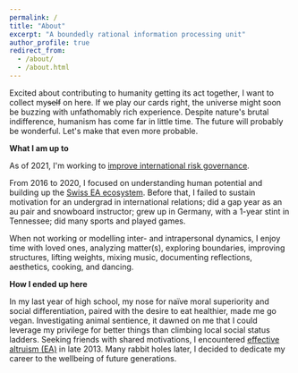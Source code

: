 ```yaml
---
permalink: /
title: "About"
excerpt: "A boundedly rational information processing unit"
author_profile: true
redirect_from: 
  - /about/
  - /about.html
---
```



Excited about contributing to humanity getting its act together, I want to collect my~~self~~ on here. If we play our cards right, the universe might soon be buzzing with unfathomably rich experience. Despite nature's brutal indifference, humanism has come far in little time. The future will probably be wonderful. Let's make that even more probable. 

**What I am up to**

As of 2021, I'm working to [improve international risk governance](https://simoninstitute.ch/).

From 2016 to 2020, I focused on understanding human potential and building up the [Swiss EA ecosystem](https://effectivealtruism.ch/). Before that, I failed to sustain motivation for an undergrad in international relations; did a gap year as an au pair and snowboard instructor; grew up in Germany, with a 1-year stint in Tennessee; did many sports and played games.

When not working or modelling inter- and intrapersonal dynamics, I enjoy time with loved ones, analyzing matter(s), exploring boundaries, improving structures, lifting weights, mixing music, documenting reflections, aesthetics, cooking, and dancing.

**How I ended up here**

In my last year of high school, my nose for naïve moral superiority and social differentiation, paired with the desire to eat healthier, made me go vegan. Investigating animal sentience, it dawned on me that I could leverage my privilege for better things than climbing local social status ladders. Seeking friends with shared motivations, I encountered [effective altruism (EA)](https://en.wikipedia.org/wiki/Effective_altruism) in late 2013. Many rabbit holes later, I decided to dedicate my career to the wellbeing of future generations.
